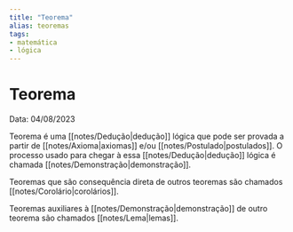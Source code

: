 ```yaml
---
title: "Teorema"
alias: teoremas
tags:
- matemática
- lógica
---
```

# Teorema

Data: 04/08/2023

Teorema é uma [[notes/Dedução|dedução]] lógica que pode ser provada a partir de [[notes/Axioma|axiomas]] e/ou [[notes/Postulado|postulados]].
O processo usado para chegar à essa [[notes/Dedução|dedução]] lógica é chamada [[notes/Demonstração|demonstração]].

Teoremas que são consequência direta de outros teoremas são chamados [[notes/Corolário|corolários]].

Teoremas auxiliares à [[notes/Demonstração|demonstração]] de outro teorema são chamados [[notes/Lema|lemas]].